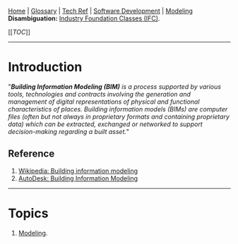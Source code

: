 [Home](/Slalom-LLC/Slalom-Consulting) | [Glossary](/Glossary) | [Tech Ref](/Tech-Ref) | [Software Development](/Tech-Ref/Software-Development) | [Modeling](/Tech-Ref/Software-Development/Modeling)
**Disambiguation:** [Industry Foundation Classes (IFC)](/Tech-Ref/Software-Development/Modeling/IFC-\(Industry-Foundation-Classes\)).

[[_TOC_]]

---
# Introduction
"_***Building Information Modeling (BIM)*** is a process supported by various tools, technologies and contracts involving the generation and management of digital representations of physical and functional characteristics of places. Building information models (BIMs) are computer files (often but not always in proprietary formats and containing proprietary data) which can be extracted, exchanged or networked to support decision-making regarding a built asset._"

## Reference
1. [Wikipedia: Building information modeling](https://en.wikipedia.org/wiki/Building_information_modeling)
1. [AutoDesk: Building Information Modeling](https://www.autodesk.com/solutions/bim)

---
# Topics
1. [Modeling](/Slalom-LLC/Slalom-Consulting/Modeling-\(Slalom\)).
